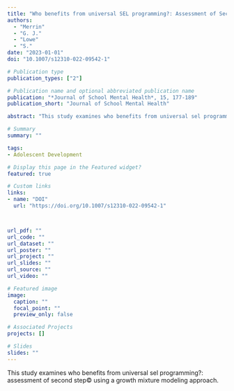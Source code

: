```yaml
---
title: "Who benefits from universal SEL programming?: Assessment of Second Step© using a growth mixture modeling approach"
authors:
  - "Merrin"
  - "G. J."
  - "Lowe"
  - "S."
date: "2023-01-01"
doi: "10.1007/s12310-022-09542-1"

# Publication type
publication_types: ["2"]

# Publication name and optional abbreviated publication name
publication: "*Journal of School Mental Health*, 15, 177-189"
publication_short: "Journal of School Mental Health"

abstract: "This study examines who benefits from universal sel programming?: assessment of second step© using a growth mixture modeling approach."

# Summary
summary: ""

tags:
- Adolescent Development

# Display this page in the Featured widget?
featured: true

# Custom links
links:
- name: "DOI"
  url: "https://doi.org/10.1007/s12310-022-09542-1"



url_pdf: ""
url_code: ""
url_dataset: ""
url_poster: ""
url_project: ""
url_slides: ""
url_source: ""
url_video: ""

# Featured image
image:
  caption: ""
  focal_point: ""
  preview_only: false

# Associated Projects
projects: []

# Slides
slides: ""
---
```


This study examines who benefits from universal sel programming?: assessment of second step© using a growth mixture modeling approach.
